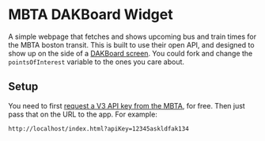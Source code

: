 MBTA DAKBoard Widget
====================

A simple webpage that fetches and shows upcoming bus and train times for the MBTA boston transit. This is built to use their open API, and designed to show up on the side of a [DAKBoard screen](https://dakboard.com/site). You could fork and change the `pointsOfInterest` variable to the ones you care about.

Setup
-----

You need to first [request a V3 API key from the MBTA](https://www.mbta.com/developers/v3-api), for free. Then just pass that on the URL to the app. For example:

    http://localhost/index.html?apiKey=12345askldfak134

